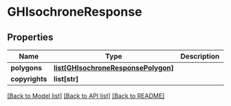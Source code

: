 # GHIsochroneResponse

## Properties
Name | Type | Description | Notes
------------ | ------------- | ------------- | -------------
**polygons** | [**list[GHIsochroneResponsePolygon]**](GHIsochroneResponsePolygon.md) |  | [optional] 
**copyrights** | **list[str]** |  | [optional] 

[[Back to Model list]](../README.md#documentation-for-models) [[Back to API list]](../README.md#documentation-for-api-endpoints) [[Back to README]](../README.md)


